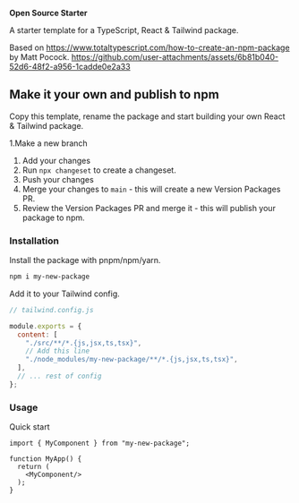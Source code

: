 **Open Source Starter**

A starter template for a TypeScript, React & Tailwind package.

Based on https://www.totaltypescript.com/how-to-create-an-npm-package by Matt Pocock.
https://github.com/user-attachments/assets/6b81b040-52d6-48f2-a956-1cadde0e2a33

## Make it your own and publish to npm

Copy this template, rename the package and start building your own React & Tailwind package.

1.Make a new branch
1. Add your changes
1. Run `npx changeset` to create a changeset.
1. Push your changes
1. Merge your changes to `main` - this will create a new Version Packages PR.
1. Review the Version Packages PR and merge it - this will publish your package to npm.

### Installation

Install the package with pnpm/npm/yarn.

```bash
npm i my-new-package
```

Add it to your Tailwind config.

```js
// tailwind.config.js

module.exports = {
  content: [
    "./src/**/*.{js,jsx,ts,tsx}",
    // Add this line
    "./node_modules/my-new-package/**/*.{js,jsx,ts,tsx}",
  ],
  // ... rest of config
};
```

### Usage

Quick start

```tsx
import { MyComponent } from "my-new-package";

function MyApp() {
  return (
    <MyComponent/>
  );
}
```
